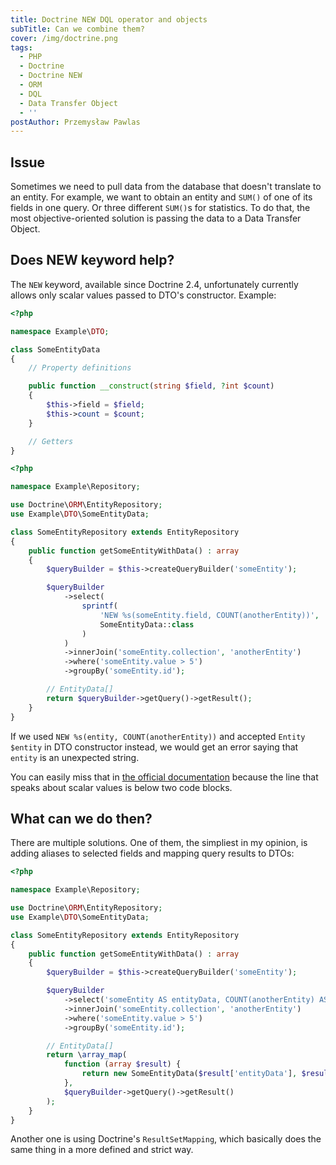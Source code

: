```yaml
---
title: Doctrine NEW DQL operator and objects
subTitle: Can we combine them?
cover: /img/doctrine.png
tags:
  - PHP
  - Doctrine
  - Doctrine NEW
  - ORM
  - DQL
  - Data Transfer Object
  - ''
postAuthor: Przemysław Pawlas
---
```


## Issue

Sometimes we need to pull data from the database that doesn't translate to an entity.
For example, we want to obtain an entity and `SUM()` of one of its fields in one query.
Or three different `SUM()`s for statistics. To do that, the most objective-oriented solution
is passing the data to a Data Transfer Object.

## Does NEW keyword help?

The `NEW` keyword, available since Doctrine 2.4, unfortunately currently
allows only scalar values passed to DTO's constructor. Example:

```php
<?php

namespace Example\DTO;

class SomeEntityData
{
    // Property definitions

    public function __construct(string $field, ?int $count)
    {
        $this->field = $field;
        $this->count = $count;
    }

    // Getters
}
```

```php
<?php

namespace Example\Repository;

use Doctrine\ORM\EntityRepository;
use Example\DTO\SomeEntityData;

class SomeEntityRepository extends EntityRepository
{
    public function getSomeEntityWithData() : array
    {
        $queryBuilder = $this->createQueryBuilder('someEntity');

        $queryBuilder
            ->select(
                sprintf(
                    'NEW %s(someEntity.field, COUNT(anotherEntity))',
                    SomeEntityData::class
                )
            )
            ->innerJoin('someEntity.collection', 'anotherEntity')
            ->where('someEntity.value > 5')
            ->groupBy('someEntity.id');

        // EntityData[]
        return $queryBuilder->getQuery()->getResult();
    }
}
```

If we used `NEW %s(entity, COUNT(anotherEntity))` and accepted `Entity $entity`
in DTO constructor instead, we would get an error saying that `entity` is an unexpected string.

You can easily miss that in
[the official documentation](http://docs.doctrine-project.org/en/latest/reference/dql-doctrine-query-language.html#new-operator-syntax)
because the line that speaks about scalar values is below two code blocks.

## What can we do then?

There are multiple solutions. One of them, the simpliest in my opinion,
is adding aliases to selected fields and mapping query results to DTOs:

```php
<?php

namespace Example\Repository;

use Doctrine\ORM\EntityRepository;
use Example\DTO\SomeEntityData;

class SomeEntityRepository extends EntityRepository
{
    public function getSomeEntityWithData() : array
    {
        $queryBuilder = $this->createQueryBuilder('someEntity');

        $queryBuilder
            ->select('someEntity AS entityData, COUNT(anotherEntity) AS countData')
            ->innerJoin('someEntity.collection', 'anotherEntity')
            ->where('someEntity.value > 5')
            ->groupBy('someEntity.id');

        // EntityData[]
        return \array_map(
            function (array $result) {
                return new SomeEntityData($result['entityData'], $result['countData']);
            },
            $queryBuilder->getQuery()->getResult()
        );
    }
}
```

Another one is using Doctrine's `ResultSetMapping`, which basically does
the same thing in a more defined and strict way.
